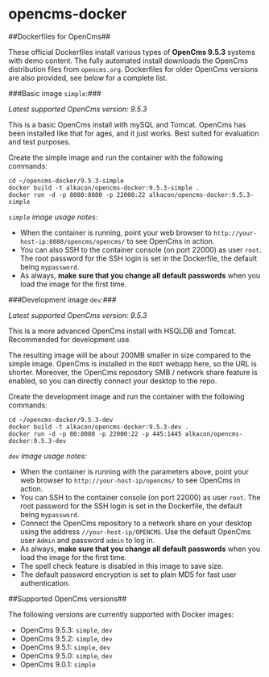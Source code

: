 opencms-docker
==============

##Dockerfiles for OpenCms##

These official Dockerfiles install various types of **OpenCms 9.5.3** systems with demo content. 
The fully automated install downloads the OpenCms distribution files from `opencms.org`.
Dockerfiles for older OpenCms versions are also provided, see below for a complete list.

###Basic image `simple`:###

*Latest supported OpenCms version: 9.5.3*

This is a basic OpenCms install with mySQL and Tomcat. 
OpenCms has been installed like that for ages, and it just works. 
Best suited for evaluation and test purposes.

Create the simple image and run the container with the following commands:

```Shell
cd ~/opencms-docker/9.5.3-simple
docker build -t alkacon/opencms-docker:9.5.3-simple .
docker run -d -p 8080:8080 -p 22000:22 alkacon/opencms-docker:9.5.3-simple
```

*`simple` image usage notes:*

* When the container is running, point your web browser to `http://your-host-ip:8080/opencms/opencms/` to see OpenCms in action. 
* You can also SSH to the container console (on port 22000) as user `root`.
  The root password for the SSH login is set in the Dockerfile, the default being `mypassword`. 
* As always, **make sure that you change all default passwords** when you load the image for the first time.

###Development image `dev`:###

*Latest supported OpenCms version: 9.5.3*

This is a more advanced OpenCms install with HSQLDB and Tomcat. Recommended for development use.
 
The resulting image will be about 200MB smaller in size compared to the simple image.
OpenCms is installed in the `ROOT` webapp here, so the URL is shorter. 
Moreover, the OpenCms repository SMB / network share feature is enabled, so you can directly connect your desktop to the repo.

Create the development image and run the container with the following commands:

```Shell
cd ~/opencms-docker/9.5.3-dev
docker build -t alkacon/opencms-docker:9.5.3-dev .
docker run -d -p 80:8080 -p 22000:22 -p 445:1445 alkacon/opencms-docker:9.5.3-dev
```

*`dev` image usage notes:*

* When the container is running with the parameters above, point your web browser to `http://your-host-ip/opencms/` to see OpenCms in action. 
* You can SSH to the container console (on port 22000) as user `root`.
  The root password for the SSH login is set in the Dockerfile, the default being `mypassword`. 
* Connect the OpenCms repository to a network share on your desktop using the address `//your-host-ip/OPENCMS`.
  Use the default OpenCms user `Admin` and password `admin` to log in.
* As always, **make sure that you change all default passwords** when you load the image for the first time.
* The spell check feature is disabled in this image to save size.
* The default password encryption is set to plain MD5 for fast user authentication.

##Supported OpenCms versions##

The following versions are currently supported with Docker images:

* OpenCms 9.5.3: `simple`, `dev`
* OpenCms 9.5.2: `simple`, `dev`
* OpenCms 9.5.1: `simple`, `dev`
* OpenCms 9.5.0: `simple`, `dev`
* OpenCms 9.0.1: `simple`

